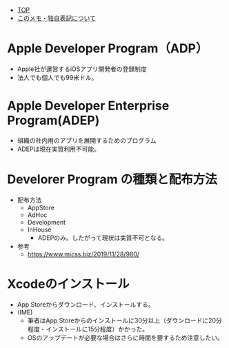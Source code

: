 - [TOP](./README.md)
- [このメモ・独自表記について](../README.md)


# Apple Developer Program（ADP）
* Apple社が運営するiOSアプリ開発者の登録制度
* 法人でも個人でも99米ドル。

# Apple Developer Enterprise Program(ADEP)
* 組織の社内用のアプリを展開するためのプログラム
* ADEPは現在実質利用不可能。
   
# Develorer Program の種類と配布方法
* 配布方法
    * AppStore
    * AdHoc
    * Development
    * InHouse
        * ADEPのみ。したがって現状は実質不可となる。
* 参考
    * https://www.micss.biz/2019/11/28/980/


# Xcodeのインストール
* App Storeからダウンロード、インストールする。
* (IME) 
    * 筆者はApp Storeからのインストールに30分以上（ダウンロードに20分程度・インストールに15分程度）かかった。
    * OSのアップデートが必要な場合はさらに時間を要するため注意したい。